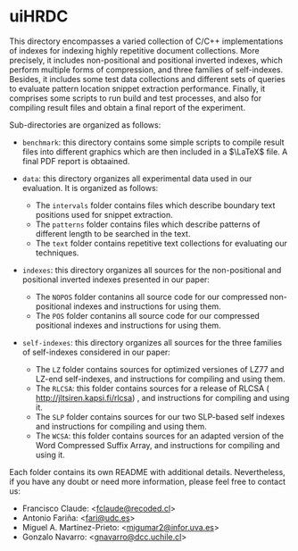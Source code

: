 # uiHRDC

This directory encompasses a varied collection of C/C++ implementations of indexes for 
indexing highly repetitive document collections. More precisely, it includes non-positional
and positional inverted indexes, which perform multiple forms of compression, and
three families of self-indexes. Besides, it includes some test data collections and 
different sets of queries to evaluate pattern location snippet extraction performance.
Finally, it comprises some scripts to run build and test processes, and also for
compiling result files and obtain a final report of the experiment.

Sub-directories are organized as follows:

  + `benchmark`: this directory contains some simple scripts to compile result files
	   into different graphics which are then included in a $\LaTeX$ file. A final
	   PDF report is obtaained.

  + `data`: this directory organizes all experimental data used in our evaluation. It
          is organized as follows:
    - The `intervals` folder contains files which describe boundary text positions used
          for snippet extraction.
    - The `patterns` folder contains files which describe patterns of different length
          to be searched in the text.
    - The `text` folder contains repetitive text collections for evaluating our techniques.
    
  + `indexes`: this directory organizes all sources for the non-positional and positional
               inverted indexes presented in our paper:
    - The `NOPOS` folder contanins all source code for our compressed non-positional
           indexes and instructions for using them.
    - The `POS` folder contanins all source code for our compressed positional indexes 
           and instructions for using them.

  + `self-indexes`: this directory organizes all sources for the three families of
     self-indexes considered in our paper:
    - The `LZ` folder contains sources for optimized versiones of LZ77 and LZ-end
          self-indexes, and instructions for compiling and using them.
    - The `RLCSA`: this folder contains sources for a release of RLCSA ( <http://jltsiren.kapsi.fi/rlcsa>)
	  , and instructions for compiling and using it.
    - The `SLP` folder contains sources for our two SLP-based self indexes and
	  instructions for compiling and using them.
    - The `WCSA`: this folder contains sources for an adapted version of the Word 
	  Compressed Suffix Array, and instructions for compiling and using it.

Each folder contains its own README with additional details. Nevertheless, if you have any 
doubt or need more information, please feel free to contact us:

- Francisco Claude: \<fclaude@recoded.cl\>
- Antonio Fariña: \<fari@udc.es\>
- Miguel A. Martínez-Prieto: \<migumar2@infor.uva.es\>
- Gonzalo Navarro:  \<gnavarro@dcc.uchile.cl\>
